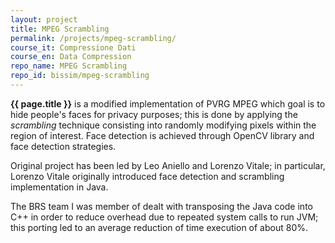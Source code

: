 ```yaml
---
layout: project
title: MPEG Scrambling
permalink: /projects/mpeg-scrambling/
course_it: Compressione Dati
course_en: Data Compression
repo_name: MPEG Scrambling
repo_id: bissim/mpeg-scrambling
---
```


**{{ page.title }}** is a modified implementation of PVRG MPEG which goal is to hide people's faces for privacy purposes; this is done by applying the *scrambling* technique consisting into randomly modifying pixels within the region of interest.
Face detection is achieved through OpenCV library and face detection strategies.

Original project has been led by Leo Aniello and Lorenzo Vitale; in particular, Lorenzo Vitale originally introduced face detection and scrambling implementation in Java.

The BRS team I was member of dealt with transposing the Java code into C++ in order to reduce overhead due to repeated system calls to run JVM; this porting led to an average reduction of time execution of about 80%.
